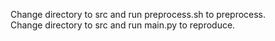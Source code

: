 Change directory to src and run preprocess.sh to preprocess.  
Change directory to src and run main.py to reproduce.
